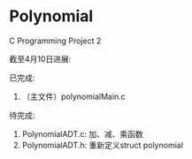 # Polynomial
C Programming Project 2

截至4月10日进展:

已完成:
1. （主文件）polynomialMain.c

待完成:
1. PolynomialADT.c: 加、减、乘函数
2. PolynomialADT.h: 重新定义struct polynomial